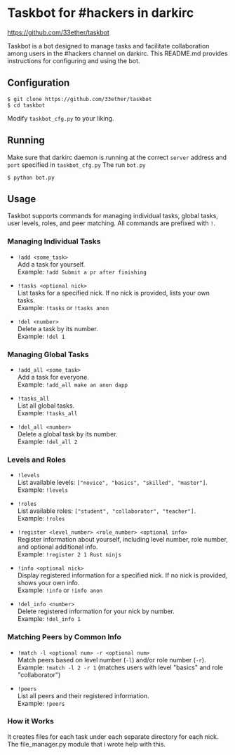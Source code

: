 # Taskbot for #hackers in darkirc

https://github.com/33ether/taskbot

Taskbot is a bot designed to manage tasks and facilitate collaboration among users in the #hackers channel on darkirc. This README.md provides instructions for configuring and using the bot.

## Configuration

```shell
$ git clone https://github.com/33ether/taskbot
$ cd taskbot
```
Modify `taskbot_cfg.py` to your liking.

## Running

Make sure that darkirc daemon is running at the correct `server` address and `port` specified in `taskbot_cfg.py`
The run `bot.py`
 
```shell
$ python bot.py
```

## Usage

Taskbot supports commands for managing individual tasks, global tasks, user levels, roles, and peer matching. All commands are prefixed with `!`.

### Managing Individual Tasks

- `!add <some_task>`  
  Add a task for yourself.  
  Example: `!add Submit a pr after finishing`

- `!tasks <optional nick>`  
  List tasks for a specified nick. If no nick is provided, lists your own tasks.  
  Example: `!tasks` or `!tasks anon`

- `!del <number>`  
  Delete a task by its number.  
  Example: `!del 1`

### Managing Global Tasks

- `!add_all <some_task>`  
  Add a task for everyone.  
  Example: `!add_all make an anon dapp`

- `!tasks_all`  
  List all global tasks.  
  Example: `!tasks_all`

- `!del_all <number>`  
  Delete a global task by its number.  
  Example: `!del_all 2`

### Levels and Roles

- `!levels`  
  List available levels: `["novice", "basics", "skilled", "master"]`.  
  Example: `!levels`

- `!roles`  
  List available roles: `["student", "collaborator", "teacher"]`.  
  Example: `!roles`

- `!register <level_number> <role_number> <optional info>`  
  Register information about yourself, including level number, role number, and optional additional info.  
  Example: `!register 2 1 Rust ninjs`

- `!info <optional nick>`  
  Display registered information for a specified nick. If no nick is provided, shows your own info.  
  Example: `!info` or `!info anon`

- `!del_info <number>`  
  Delete registered information for your nick by number.  
  Example: `!del_info 1`

### Matching Peers by Common Info

- `!match -l <optional num> -r <optional num>`  
  Match peers based on level number (`-l`) and/or role number (`-r`).  
  Example: `!match -l 2 -r 1` (matches users with level "basics" and role "collaborator")

- `!peers`  
  List all peers and their registered information.  
  Example: `!peers`


### How it Works
It creates files for each task under each separate directory for each nick. The file_manager.py module that i wrote help with this.
